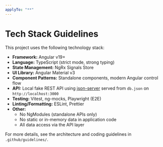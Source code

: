 ```yaml
---
applyTo: "**"
---
```


# Tech Stack Guidelines

This project uses the following technology stack:

- **Framework:** Angular v19+
- **Language:** TypeScript (strict mode, strong typing)
- **State Management:** NgRx Signals Store
- **UI Library:** Angular Material v3
- **Component Patterns:** Standalone components, modern Angular control flow
- **API:** Local fake REST API using [json-server](https://github.com/typicode/json-server#readme) served from `db.json` on `http://localhost:3000`
- **Testing:** Vitest, ng-mocks, Playwright (E2E)
- **Linting/Formatting:** ESLint, Prettier
- **Other:**
  - No NgModules (standalone APIs only)
  - No static or in-memory data in application code
  - All data access via the API layer

For more details, see the architecture and coding guidelines in `.github/guidelines/`.

